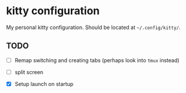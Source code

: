 # kitty configuration

My personal kitty configuration. Should be located at `~/.config/kitty/`.

## TODO
- [ ] Remap switching and creating tabs (perhaps look into `tmux` instead)
- [ ] split screen
- [x] Setup launch on startup

